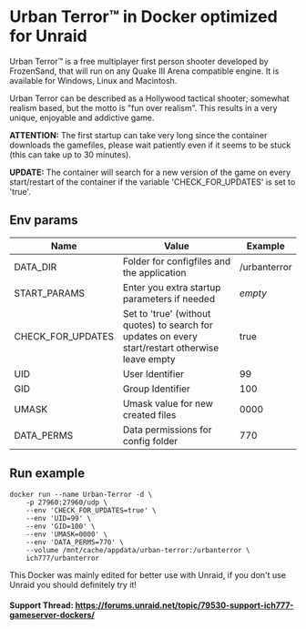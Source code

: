 # Urban Terror™ in Docker optimized for Unraid
Urban Terror™ is a free multiplayer first person shooter developed by FrozenSand, that will run on any Quake III Arena compatible engine. It is available for Windows, Linux and Macintosh.

Urban Terror can be described as a Hollywood tactical shooter; somewhat realism based, but the motto is "fun over realism". This results in a very unique, enjoyable and addictive game.

**ATTENTION:** The first startup can take very long since the container downloads the gamefiles, please wait patiently even if it seems to be stuck (this can take up to 30 minutes).

**UPDATE:** The container will search for a new version of the game on every start/restart of the container if the variable 'CHECK_FOR_UPDATES' is set to 'true'.


## Env params
| Name | Value | Example |
| --- | --- | --- |
| DATA_DIR | Folder for configfiles and the application | /urbanterror |
| START_PARAMS | Enter you extra startup parameters if needed | *empty* |
| CHECK_FOR_UPDATES | Set to 'true' (without quotes) to search for updates on every start/restart otherwise leave empty | true |
| UID | User Identifier | 99 |
| GID | Group Identifier | 100 |
| UMASK | Umask value for new created files | 0000 |
| DATA_PERMS | Data permissions for config folder | 770 |

## Run example
```
docker run --name Urban-Terror -d \
	-p 27960:27960/udp \
	--env 'CHECK_FOR_UPDATES=true' \
	--env 'UID=99' \
	--env 'GID=100' \
	--env 'UMASK=0000' \
	--env 'DATA_PERMS=770' \
	--volume /mnt/cache/appdata/urban-terror:/urbanterror \
	ich777/urbanterror
```

This Docker was mainly edited for better use with Unraid, if you don't use Unraid you should definitely try it!
 
#### Support Thread: https://forums.unraid.net/topic/79530-support-ich777-gameserver-dockers/